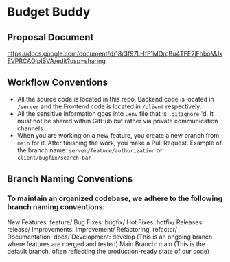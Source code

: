 # Budget Buddy

## Proposal Document

https://docs.google.com/document/d/18r3f97LHfF1MQrcBu4TFE2jFhboMJkEVPRCAOlpIBVA/edit?usp=sharing

## Workflow Conventions

- All the source code is located in this repo. Backend code is located in `/server` and the Frontend code is located in `/client` respectively.
- All the sensitive information goes into `.env` file that is `.gitignore` 'd. It must not be shared within GitHub but rather via private communication channels.
- When you are working on a new feature, you create a new branch from `main` for it. After finishing the work, you make a Pull Request. Example of the branch name: `server/feature/authorization` or `client/bugfix/search-bar`

## Branch Naming Conventions
### To maintain an organized codebase, we adhere to the following branch naming conventions:

New Features: feature/<feature-name>
Bug Fixes: bugfix/<bug-name>
Hot Fixes: hotfix/<hotfix-name>
Releases: release/<release-version>
Improvements: improvement/<improvement-name>
Refactoring: refactor/<component>
Documentation: docs/<what-to-document>
Development: develop (This is an ongoing branch where features are merged and tested)
Main Branch: main (This is the default branch, often reflecting the production-ready state of our code)
